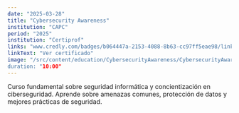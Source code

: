 ```yaml
---
date: "2025-03-28"
title: "Cybersecurity Awareness"
institution: "CAPC"
period: "2025"
institution: "Certiprof"
links: "www.credly.com/badges/b064447a-2153-4088-8b63-cc97ff5eae98/linked_in_profile"
linkText: "Ver certificado"
image: "/src/content/education/CybersecurityAwareness/CybersecurityAwareness - CAPC.png
duration: "10:00"
---
```


Curso fundamental sobre seguridad informática y concientización en ciberseguridad. Aprende sobre amenazas comunes, protección de datos y mejores prácticas de seguridad.